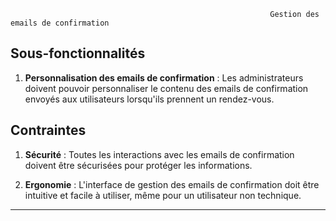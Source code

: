                                                               Gestion des emails de confirmation

## Sous-fonctionnalités

1. **Personnalisation des emails de confirmation** : Les administrateurs doivent pouvoir personnaliser le contenu des emails de confirmation envoyés aux utilisateurs lorsqu'ils prennent un rendez-vous.

## Contraintes

1. **Sécurité** : Toutes les interactions avec les emails de confirmation doivent être sécurisées pour protéger les informations.

2. **Ergonomie** : L'interface de gestion des emails de confirmation doit être intuitive et facile à utiliser, même pour un utilisateur non technique.

---
